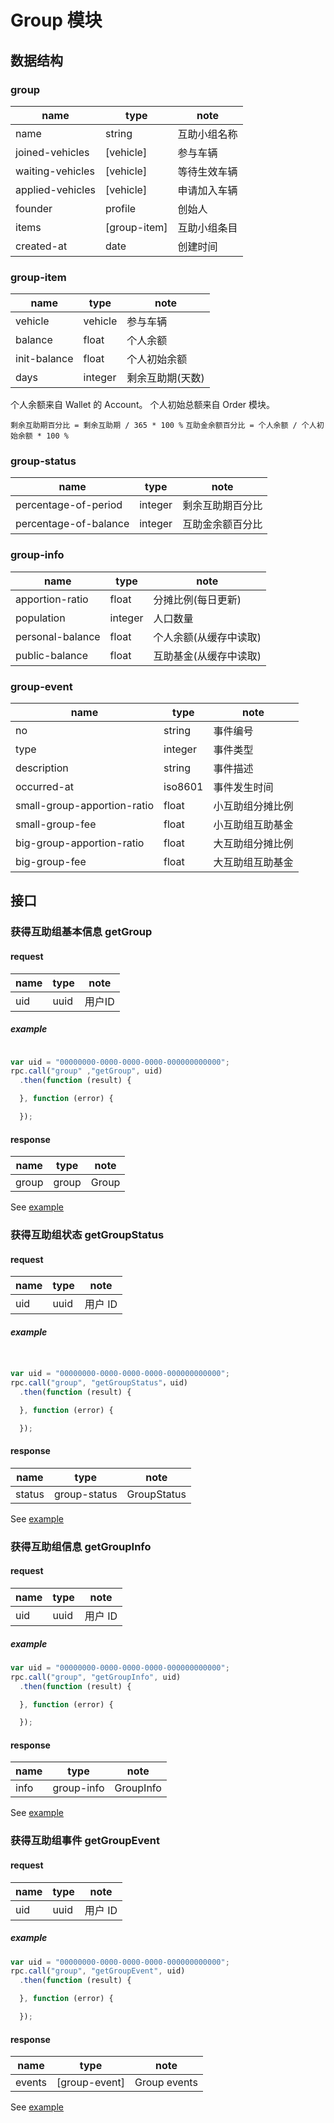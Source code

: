 # Group 模块

## 数据结构

### group

| name             | type         | note         |
| ----             | ----         | ----         |
| name             | string       | 互助小组名称 |
| joined-vehicles  | [vehicle]    | 参与车辆     |
| waiting-vehicles | [vehicle]    | 等待生效车辆 |
| applied-vehicles | [vehicle]    | 申请加入车辆 |
| founder          | profile      | 创始人       |
| items            | [group-item] | 互助小组条目 |
| created-at       | date         | 创建时间     |

### group-item

| name             | type         | note         |
| ----             | ----         | ----         |
|vehicle|vehicle|参与车辆|
|balance|float|个人余额|
|init-balance|float|个人初始余额|
|days|integer|剩余互助期(天数)|

个人余额来自 Wallet 的 Account。
个人初始总额来自 Order 模块。

`剩余互助期百分比 = 剩余互助期 / 365 * 100 %`
`互助金余额百分比 = 个人余额 / 个人初始余额 * 100 %`

### group-status

|name|type|note|
|----|----|----|
|percentage-of-period|integer|剩余互助期百分比|
|percentage-of-balance|integer|互助金余额百分比|

### group-info

|name|type|note|
|----|----|----|
|apportion-ratio|float|分摊比例(每日更新)|
|population|integer|人口数量|
|personal-balance|float|个人余额(从缓存中读取)|
|public-balance|float|互助基金(从缓存中读取)|

### group-event

|name|type|note|
|----|----|----|
|no|string|事件编号|
|type|integer|事件类型|
|description|string|事件描述|
|occurred-at|iso8601|事件发生时间|
|small-group-apportion-ratio|float|小互助组分摊比例|
|small-group-fee|float|小互助组互助基金|
|big-group-apportion-ratio|float|大互助组分摊比例|
|big-group-fee|float|大互助组互助基金|

## 接口

### 获得互助组基本信息 getGroup

#### request

|name|type|note|
|----|----|----|
|uid|uuid|用户ID|

##### example

```javascript

var uid = "00000000-0000-0000-0000-000000000000";
rpc.call("group" ,"getGroup", uid)
  .then(function (result) {

  }, function (error) {

  });
```

#### response

|name|type|note|
|----|----|----|
|group|group|Group|

See [example](../data/hive/getSmallHiveStatus.json)

### 获得互助组状态 getGroupStatus

#### request

|name|type|note|
|----|----|----|
|uid|uuid|用户 ID|

##### example

```javascript


var uid = "00000000-0000-0000-0000-000000000000";
rpc.call("group", "getGroupStatus"，uid)
  .then(function (result) {

  }, function (error) {

  });
```

#### response

|name|type|note|
|----|----|----|
|status|group-status|GroupStatus|

See [example](../data/hive/getBigHiveStatus.json)



### 获得互助组信息 getGroupInfo

#### request

|name|type|note|
|----|----|----|
|uid|uuid|用户 ID|

##### example

```javascript
var uid = "00000000-0000-0000-0000-000000000000";
rpc.call("group", "getGroupInfo", uid)
  .then(function (result) {

  }, function (error) {

  });
```

#### response

|name|type|note|
|----|----|----|
|info|group-info|GroupInfo|

See [example](../data/hive/getHiveInfo.json)



### 获得互助组事件 getGroupEvent

#### request

|name|type|note|
|----|----|----|
|uid|uuid|用户 ID|

##### example

```javascript
var uid = "00000000-0000-0000-0000-000000000000";
rpc.call("group", "getGroupEvent", uid)
  .then(function (result) {

  }, function (error) {

  });
```

#### response

|name|type|note|
|----|----|----|
|events|[group-event]|Group events|

See [example](../data/hive/getTransactionHistory.json)
